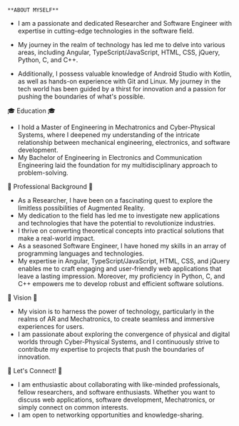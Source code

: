                                                                           **ABOUT MYSELF**

- I am a passionate and dedicated Researcher and Software Engineer with expertise in cutting-edge technologies in the software field. 
- My journey in the realm of technology has led me to delve into various areas, including Angular, TypeScript/JavaScript, HTML, CSS, jQuery, Python, C, and C++.

- Additionally, I possess valuable knowledge of Android Studio with Kotlin, as well as hands-on experience with Git and Linux. My journey in the tech world has been guided by a thirst for innovation and a passion for pushing the boundaries of what's possible.

🎓 Education 🎓

- I hold a Master of Engineering in Mechatronics and Cyber-Physical Systems, where I deepened my understanding of the intricate relationship between mechanical engineering, electronics, and software development. 
- My Bachelor of Engineering in Electronics and Communication Engineering laid the foundation for my multidisciplinary approach to problem-solving.

💼 Professional Background 💼

- As a Researcher, I have been on a fascinating quest to explore the limitless possibilities of Augmented Reality. 
- My dedication to the field has led me to investigate new applications and technologies that have the potential to revolutionize industries. 
- I thrive on converting theoretical concepts into practical solutions that make a real-world impact.
- As a seasoned Software Engineer, I have honed my skills in an array of programming languages and technologies.
- My expertise in Angular, TypeScript/JavaScript, HTML, CSS, and jQuery enables me to craft engaging and user-friendly web applications that leave a lasting impression. Moreover, my proficiency in Python, C, and C++ empowers me to develop robust and efficient software solutions.

🌟 Vision 🌟

- My vision is to harness the power of technology, particularly in the realms of AR and Mechatronics, to create seamless and immersive experiences for users.
- I am passionate about exploring the convergence of physical and digital worlds through Cyber-Physical Systems, and I continuously strive to contribute my expertise to projects that push the boundaries of innovation.

🤝 Let's Connect! 🤝

- I am enthusiastic about collaborating with like-minded professionals, fellow researchers, and software enthusiasts. Whether you want to discuss web applications, software development, Mechatronics, or simply connect on common interests.
- I am open to networking opportunities and knowledge-sharing.
